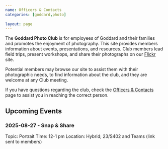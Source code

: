 ```yaml
---
name: Officers & Contacts
categories: [goddard,photo]
  
layout: page
---
```


The **Goddard Photo Club** is for employees of Goddard and their families and promotes the enjoyment of photography. This site provides members information about events, presentations, and resources. Club members lead field trips, present workshops, and share their photographs on our [Flickr](http://www.flickr.com/photos/gsfcphoto/) site.

Potential members may browse our site to assist them with their photographic needs, to find information about the club, and they are welcome at any Club meeting.

If you have questions regarding the club, check the [Officers & Contacts]() page to assist you in reaching the correct person.


## Upcoming Events

### 2025-08-27 - Snap & Share

Topic: Portrait
Time: 12-1 pm
Location: Hybrid; 23/S402 and Teams (link sent to members)
